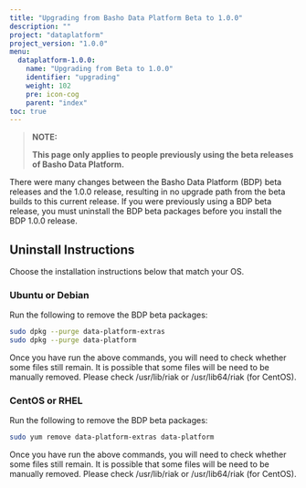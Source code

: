 ```yaml
---
title: "Upgrading from Basho Data Platform Beta to 1.0.0"
description: ""
project: "dataplatform"
project_version: "1.0.0"
menu:
  dataplatform-1.0.0:
    name: "Upgrading from Beta to 1.0.0"
    identifier: "upgrading"
    weight: 102
    pre: icon-cog
    parent: "index"
toc: true
---
```


> **NOTE:**
>
> **This page only applies to people previously using the beta releases of Basho Data Platform.**


There were many changes between the Basho Data Platform (BDP) beta releases and the 1.0.0 release, resulting in no upgrade path from the beta builds to this current release. If you were previously using a BDP beta release, you must uninstall the BDP beta packages before you install the BDP 1.0.0 release.

## Uninstall Instructions

Choose the installation instructions below that match your OS.

### Ubuntu or Debian
Run the following to remove the BDP beta packages:

```bash
sudo dpkg --purge data-platform-extras
sudo dpkg --purge data-platform
```

Once you have run the above commands, you will need to check whether some files still remain. It is possible that some files will be need to be manually removed. Please check /usr/lib/riak or /usr/lib64/riak (for CentOS).

### CentOS or RHEL
Run the following to remove the BDP beta packages:

```bash
sudo yum remove data-platform-extras data-platform
```

Once you have run the above commands, you will need to check whether some files still remain. It is possible that some files will be need to be manually removed. Please check /usr/lib/riak or /usr/lib64/riak (for CentOS).
